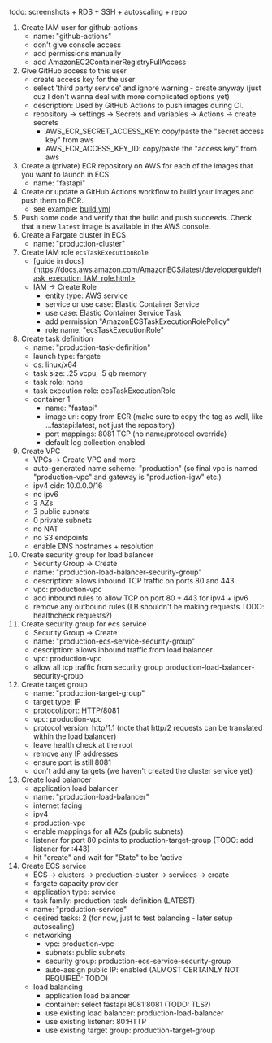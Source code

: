 todo: screenshots + RDS + SSH + autoscaling + repo


1. Create IAM user for github-actions
    - name: "github-actions"
    - don't give console access
    - add permissions manually
    - add AmazonEC2ContainerRegistryFullAccess
2. Give GitHub access to this user
    - create access key for the user
    - select 'third party service' and ignore warning - create anyway (just cuz I don't wanna deal with more complicated options yet)
    - description: Used by GitHub Actions to push images during CI.
    - repository -> settings -> Secrets and variables -> Actions -> create secrets
        - AWS_ECR_SECRET_ACCESS_KEY: copy/paste the "secret access key" from aws
        - AWS_ECR_ACCESS_KEY_ID: copy/paste the "access key" from aws
3. Create a (private) ECR repository on AWS for each of the images that you want to launch in ECS
    - name: "fastapi"
4. Create or update a GitHub Actions workflow to build your images and push them to ECR.
    - see example: [build.yml](.github/workflows/build.yml)
5. Push some code and verify that the build and push succeeds. Check that a new `latest` image is available in the AWS console.
6. Create a Fargate cluster in ECS
    - name: "production-cluster"
7. Create IAM role `ecsTaskExecutionRole`
    - [guide in docs](https://docs.aws.amazon.com/AmazonECS/latest/developerguide/task_execution_IAM_role.html>
    - IAM -> Create Role
        - entity type: AWS service
        - service or use case: Elastic Container Service
        - use case: Elastic Container Service Task
        - add permission "AmazonECSTaskExecutionRolePolicy"
        - role name: "ecsTaskExecutionRole"
8. Create task definition
    - name: "production-task-definition"
    - launch type: fargate
    - os: linux/x64
    - task size: .25 vcpu, .5 gb memory
    - task role: none
    - task execution role: ecsTaskExecutionRole
    - container 1
        - name: "fastapi"
        - image uri: copy from ECR (make sure to copy the tag as well, like ...fastapi:latest, not just the repository)
        - port mappings: 8081 TCP (no name/protocol override)
        - default log collection enabled
9. Create VPC
    - VPCs -> Create VPC and more
    - auto-generated name scheme: "production" (so final vpc is named "production-vpc" and gateway is "production-igw" etc.)
    - ipv4 cidr: 10.0.0.0/16
    - no ipv6
    - 3 AZs
    - 3 public subnets
    - 0 private subnets
    - no NAT
    - no S3 endpoints
    - enable DNS hostnames + resolution
10. Create security group for load balancer
    - Security Group -> Create
    - name: "production-load-balancer-security-group"
    - description: allows inbound TCP traffic on ports 80 and 443
    - vpc: production-vpc
    - add inbound rules to allow TCP on port 80 + 443 for ipv4 + ipv6
    - remove any outbound rules (LB shouldn't be making requests TODO: healthcheck requests?)
11. Create security group for ecs service
    - Security Group -> Create
    - name: "production-ecs-service-security-group"
    - description: allows inbound traffic from load balancer
    - vpc: production-vpc
    - allow all tcp traffic from security group production-load-balancer-security-group
12. Create target group
    - name: "production-target-group"
    - target type: IP
    - protocol/port: HTTP/8081
    - vpc: production-vpc
    - protocol version: http/1.1 (note that http/2 requests can be translated within the load balancer)
    - leave health check at the root
    - remove any IP addresses
    - ensure port is still 8081
    - don't add any targets (we haven't created the cluster service yet)
13. Create load balancer
    - application load balancer
    - name: "production-load-balancer"
    - internet facing
    - ipv4
    - production-vpc
    - enable mappings for all AZs (public subnets)
    - listener for port 80 points to production-target-group (TODO: add listener for :443)
    - hit "create" and wait for "State" to be 'active'
14. Create ECS service
    - ECS -> clusters -> production-cluster -> services -> create
    - fargate capacity provider
    - application type: service
    - task family: production-task-definition (LATEST)
    - name: "production-service"
    - desired tasks: 2 (for now, just to test balancing - later setup autoscaling)
    - networking
        - vpc: production-vpc
        - subnets: public subnets
        - security group: production-ecs-service-security-group
        - auto-assign public IP: enabled (ALMOST CERTAINLY NOT REQUIRED: TODO)
    - load balancing
        - application load balancer
        - container: select fastapi 8081:8081 (TODO: TLS?)
        - use existing load balancer: production-load-balancer
        - use existing listener: 80:HTTP
        - use existing target group: production-target-group